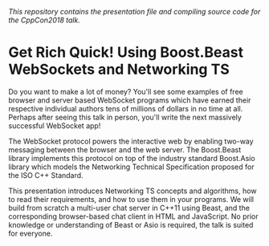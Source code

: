 *This repository contains the presentation file and compiling
source code for the CppCon2018 talk.*

# Get Rich Quick! Using Boost.Beast WebSockets and Networking TS

Do you want to make a lot of money? You'll see some examples of free
browser and server based WebSocket programs which have earned their
respective individual authors tens of millions of dollars in no time
at all. Perhaps after seeing this talk in person, you'll write the
next massively successful WebSocket app!

The WebSocket protocol powers the interactive web by enabling two-way
messaging between the browser and the web server. The Boost.Beast
library implements this protocol on top of the industry standard
Boost.Asio library which models the Networking Technical Specification
proposed for the ISO C++ Standard.

This presentation introduces Networking TS concepts and algorithms,
how to read their requirements, and how to use them in your programs.
We will build from scratch a multi-user chat server in C++11 using
Beast, and the corresponding browser-based chat client in HTML and
JavaScript. No prior knowledge or understanding of Beast or Asio is
required, the talk is suited for everyone.
